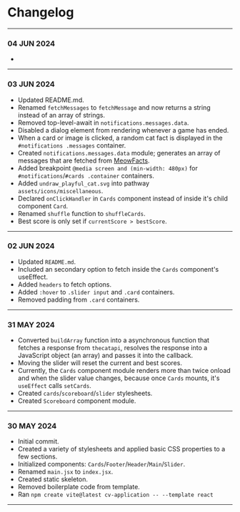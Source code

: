 # Changelog
---
### 04 JUN 2024
- 
---
### 03 JUN 2024
- Updated README.md.
- Renamed `fetchMessages` to `fetchMessage` and now returns a string instead of an array of strings.
- Removed top-level-await in `notifications.messages.data`.
- Disabled a dialog element from rendering whenever a game has ended.
- When a card or image is clicked, a random cat fact is displayed in the `#notifications .messages` container.
- Created `notifications.messages.data` module; generates an array of messages that are fetched from [MeowFacts](https://github.com/wh-iterabb-it/meowfacts).
- Added breakpoint `@media screen and (min-width: 480px)` for `#notifications`/`#cards .container` containers.
- Added `undraw_playful_cat.svg` into pathway `assets/icons/miscellaneous`.
- Declared `onClickHandler` in `Cards` component instead of inside it's child component `Card`.
- Renamed `shuffle` function to `shuffleCards`.
- Best score is only set if `currentScore > bestScore`.
---
### 02 JUN 2024
- Updated `README.md`.
- Included an secondary option to fetch inside the `Cards` component's useEffect.
- Added `headers` to fetch options.
- Added `:hover` to `.slider input` and `.card` containers.
- Removed padding from `.card` containers.
---
### 31 MAY 2024
- Converted `buildArray` function into a asynchronous function that fetches a response from `thecatapi`, resolves the response into a JavaScript object (an array) and passes it into the callback.
- Moving the slider will reset the current and best scores.
- Currently, the `Cards` component module renders more than twice onload and when the slider value changes, because once `Cards` mounts, it's `useEffect` calls `setCards`.
- Created `cards`/`scoreboard`/`slider` stylesheets.
- Created `Scoreboard` component module.
---
### 30 MAY 2024
- Initial commit.
- Created a variety of stylesheets and applied basic CSS properties to a few sections.
- Initialized components: `Cards`/`Footer`/`Header`/`Main`/`Slider`.
- Renamed `main.jsx` to `index.jsx`.
- Created static skeleton.
- Removed boilerplate code from template.
- Ran `npm create vite@latest cv-application -- --template react`
---
